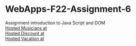# WebApps-F22-Assignment-6
Assignment introduction to Java Script and DOM
<br>
[Hosted Musicians at](https://44-563-web-apps-f22.github.io/44563-webapps-assignment-6-shiva6427/musician.html)
<br>
[Hosted Discount at](https://44-563-web-apps-f22.github.io/44563-webapps-assignment-6-shiva6427/discount.html)
<br>
[Hosted Vacation at](https://44-563-web-apps-f22.github.io/44563-webapps-assignment-6-shiva6427/vacation.html)
